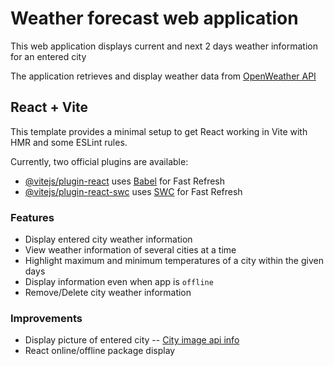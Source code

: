 # Weather forecast web application

This web application displays current and next 2 days weather information for an entered city

The application retrieves and display weather data from [OpenWeather API](https://openweathermap.org/api 'read docs')

## React + Vite

This template provides a minimal setup to get React working in Vite with HMR and some ESLint rules.

Currently, two official plugins are available:

- [@vitejs/plugin-react](https://github.com/vitejs/vite-plugin-react/blob/main/packages/plugin-react/README.md) uses [Babel](https://babeljs.io/) for Fast Refresh
- [@vitejs/plugin-react-swc](https://github.com/vitejs/vite-plugin-react-swc) uses [SWC](https://swc.rs/) for Fast Refresh

### Features

- Display entered city weather information
- View weather information of several cities at a time
- Highlight maximum and minimum temperatures of a city within the given days
- Display information even when app is `offline`
- Remove/Delete city weather information

### Improvements

- Display picture of entered city -- [City image api info](http://developers.teleport.org/api/getting_started/#photos_ua 'read docs')
- React online/offline package display
